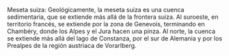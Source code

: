 Meseta suiza: Geológicamente, la meseta suiza es una cuenca sedimentaria, que se extiende más allá de la frontera suiza. Al suroeste, en territorio francés, se extiende por la zona de Genevois, terminando en Chambéry, donde los Alpes y el Jura hacen una pinza. Al norte, la cuenca se extiende más allá del lago de Constanza, por el sur de Alemania y por los Prealpes de la región austriaca de Vorarlberg.
